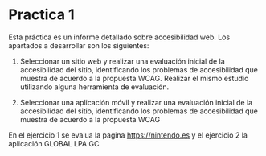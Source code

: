 # Practica 1
Esta práctica es un informe detallado sobre accesibilidad web.
Los apartados a desarrollar son los siguientes:

1. Seleccionar un sitio web y realizar una
evaluación inicial de la accesibilidad del sitio, identificando
los problemas de accesibilidad que muestra de acuerdo a la
propuesta WCAG. Realizar el mismo estudio utilizando
alguna herramienta de evaluación.

2. Seleccionar una aplicación móvil y realizar una
evaluación inicial de la accesibilidad del sitio, identificando
los problemas de accesibilidad que muestra de acuerdo a la
propuesta WCAG

En el ejercicio 1 se evalua la pagina https://nintendo.es
y el ejercicio 2 la aplicación GLOBAL LPA GC
